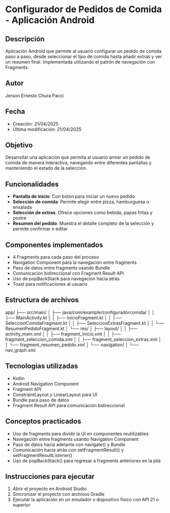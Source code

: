 # Configurador de Pedidos de Comida - Aplicación Android

## Descripción
Aplicación Android que permite al usuario configurar un pedido de comida paso a paso, desde seleccionar el tipo de comida hasta añadir extras y ver un resumen final. Implementada utilizando el patrón de navegación con Fragments.

## Autor
Jerson Ernesto Chura Pacci

## Fecha
- Creación: 21/04/2025
- Última modificación: 21/04/2025

## Objetivo
Desarrollar una aplicación que permita al usuario armar un pedido de comida de manera interactiva, navegando entre diferentes pantallas y manteniendo el estado de la selección.

## Funcionalidades
- **Pantalla de inicio**: Con botón para iniciar un nuevo pedido
- **Selección de comida**: Permite elegir entre pizza, hamburguesa o ensalada
- **Selección de extras**: Ofrece opciones como bebida, papas fritas y postre
- **Resumen del pedido**: Muestra el detalle completo de la selección y permite confirmar o editar

## Componentes implementados
- 4 Fragments para cada paso del proceso
- Navigation Component para la navegación entre fragments
- Paso de datos entre fragments usando Bundle
- Comunicación bidireccional con Fragment Result API
- Uso de popBackStack para navegación hacia atrás
- Toast para notificaciones al usuario

## Estructura de archivos

app/
├── src/main/
│   ├── java/com/example/configuradorcomida/
│   │   ├── MainActivity.kt
│   │   ├── InicioFragment.kt
│   │   ├── SeleccionComidaFragment.kt
│   │   ├── SeleccionExtrasFragment.kt
│   │   └── ResumenPedidoFragment.kt
│   └── res/
│       ├── layout/
│       │   ├── activity_main.xml
│       │   ├── fragment_inicio.xml
│       │   ├── fragment_seleccion_comida.xml
│       │   ├── fragment_seleccion_extras.xml
│       │   └── fragment_resumen_pedido.xml
│       └── navigation/
│           └── nav_graph.xml

## Tecnologías utilizadas
- Kotlin
- Android Navigation Component
- Fragment API
- ConstraintLayout y LinearLayout para UI
- Bundle para paso de datos
- Fragment Result API para comunicación bidireccional

## Conceptos practicados
- Uso de fragments para dividir la UI en componentes reutilizables
- Navegación entre fragments usando Navigation Component
- Paso de datos hacia adelante con navigate() y Bundle
- Comunicación hacia atrás con setFragmentResult() y setFragmentResultListener()
- Uso de popBackStack() para regresar a fragments anteriores en la pila

## Instrucciones para ejecutar
1. Abrir el proyecto en Android Studio
2. Sincronizar el proyecto con archivos Gradle
3. Ejecutar la aplicación en un emulador o dispositivo físico con API 21 o superior
